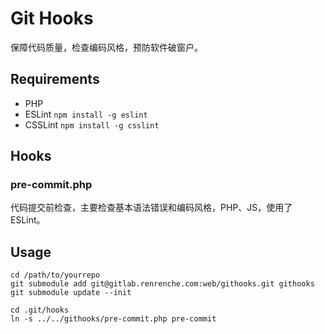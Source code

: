 # Git Hooks

保障代码质量，检查编码风格，预防软件破窗户。

## Requirements

* PHP
* ESLint `npm install -g eslint`
* CSSLint `npm install -g csslint`

## Hooks

### pre-commit.php

代码提交前检查，主要检查基本语法错误和编码风格，PHP、JS，使用了 ESLint。

## Usage

```
cd /path/to/yourrepo
git submodule add git@gitlab.renrenche.com:web/githooks.git githooks
git submodule update --init

cd .git/hooks
ln -s ../../githooks/pre-commit.php pre-commit
```

